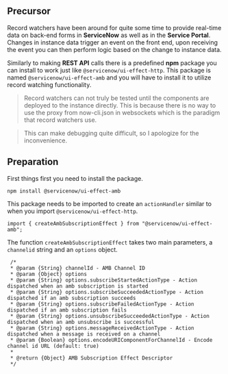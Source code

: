 ## Precursor

Record watchers have been around for quite some time to provide real-time data on back-end forms in **ServiceNow** as well as in the **Service Portal**. Changes in instance data trigger an event on the front end, upon receiving the event you can then perform logic based on the change to instance data.

Similarly to making **REST API** calls there is a predefined **npm** package you can install to work just like `@servicenow/ui-effect-http`. This package is named `@servicenow/ui-effect-amb` and you will have to install it to utilize record watching functionality.

> Record watchers can not truly be tested until the components are deployed to the instance directly. This is because there is no way to use the proxy from now-cli.json in websockets which is the paradigm that record watchers use.

> This can make debugging quite difficult, so I apologize for the inconvenience.

## Preparation

First things first you need to install the package.

```
npm install @servicenow/ui-effect-amb
```

This package needs to be imported to create an `actionHandler` similar to when you import `@servicenow/ui-effect-http`.

```
import { createAmbSubscriptionEffect } from "@servicenow/ui-effect-amb";
```

The function `createAmbSubscriptionEffect` takes two main parameters, a `channelid` string and an `options` object.

```
 /*
 * @param {String} channelId - AMB Channel ID
 * @param {Object} options
 * @param {String} options.subscribeStartedActionType - Action dispatched when an amb subscription is started
 * @param {String} options.subscribeSucceededActionType - Action dispatched if an amb subscription succeeds
 * @param {String} options.subscribeFailedActionType - Action dispatched if an amb subscription fails
 * @param {String} options.unsubscribeSucceededActionType - Action dispatched when an amb unsubscribe is successful
 * @param {String} options.messageReceivedActionType - Action dispatched when a message is received on a channel
 * @param {Boolean} options.encodeURIComponentForChannelId - Encode channel id URL (default: true)
 *
 * @return {Object} AMB Subscription Effect Descriptor
 */
```